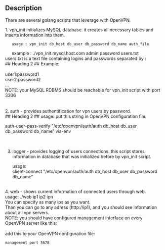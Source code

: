 ## Description
<p>
There are several golang scripts that leverage with OpenVPN.</p>

<p>
1. vpn_init initializes MySQL database. it creates all necessary tables and inserts information into them.</br>
   <code>
   usage : vpn_init db_host db_user db_password db_name auth_file</br>
   </code>
   example : ./vpn_init mysql.host.com admin password users.txt </br>
   users.txt is a text file containing logins and passwords separated by :</br>
 ## Heading 2 ##
   Example:</br>
</br>
   user1:password1</br>
   user2.password2</br>
   ...</br>
   NOTE: your MySQL RDBMS should be reachable for vpn_init script with port 3306</br>
   </br>
</br>
2. auth - provides authentification for vpn users by password.</br>
   ## Heading 2 ## 
   usage: put this string in OpenVPN configuration file:</br>

   auth-user-pass-verify "/etc/openvpn/auth/auth  db_host db_user db_password  db_name"  via-env</br>
</br>
</br>

3. logger - provides logging of users connections. this script stores information in database that was initialized before by vpn_init script.</br>

     usage:</br>
     client-connect "/etc/openvpn/auth/auth db_host db_user db_password  db_name"</br>
</br>
4. web - shows current information of connected users through web.</br>
	usage: ./web ip1 ip2 ipn</br>
	You can specify as many ips as you want.</br>
    Than you can go to any adress (http://ip1), and you should see information about all vpn servers.</br>
    NOTE: you should have configured management interface on every OpenVPN server like this:</br>
    </br>
    add this to your OpenVPN configuration file:  

    management port 5678
</p>
